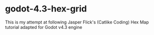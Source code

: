 # godot-4.3-hex-grid
This is my attempt at following Jasper Flick's (Catlike Coding) Hex Map tutorial adapted for Godot v4.3 engine 
